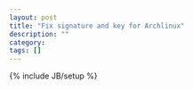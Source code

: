 ```yaml
---
layout: post
title: "Fix signature and key for Archlinux"
description: ""
category: 
tags: []
---
```

{% include JB/setup %}
